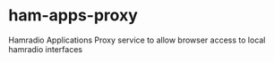 # ham-apps-proxy
Hamradio Applications Proxy service to allow browser access to local hamradio interfaces
